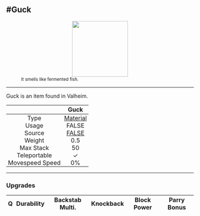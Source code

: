 <meta property="og:title" content="Guck - MoreValheim" /><meta property="og:type" content="website" /><meta property="og:image" content="/assets/guck.png" /><meta property="og:description" content="Guck is an item found in Valheim." /><meta name="theme-color" content="#546D78"><meta name="twitter:card" content="summary_large_image">
#Guck
-------------
<style>img {width:20px;}.tb {width:150px;display: block;margin-left: auto;margin-right: auto;}</style>

<style>.md-typeset table:not([class]) th:not([align]) {min-width:unset!important;}</style>
<style>td{padding:0em 0.3em!important;text-align:center!important;border-left:.05rem solid var(--md-default-fg-color--lightest)}</style>

<style>th{padding:0.1em 0.3em!important;text-align:center!important;font-weight:bold}</style>

<style>pre{text-align:right!important}</style>
<style>table tr td:first-child {border-left: 0;};</style>

<figure><img src="/assets/guck.png" class="tb" /><figcaption><small>It smells like fermented fish.</small></figcaption></figure>

-------------

Guck is an item found in Valheim.

|        | Guck              |
| ----------- | ------------------------------------ |
| Type | [Material](../../types/material)
| Usage | FALSE<br>
| Source | [FALSE](../../items/false)
| Weight | 0.5 |
| Max Stack | 50 |
| Teleportable | ✓
| Movespeed Speed | 0%


-------------

### Upgrades
| Q | Durability | Backstab Multi. | Knockback | Block Power | Parry Bonus
| - | - | - | - | - | - 
